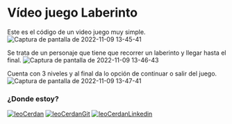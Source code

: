 # Vídeo juego Laberinto
Este es el código de un video juego muy simple. 
![Captura de pantalla de 2022-11-09 13-45-41](https://user-images.githubusercontent.com/113713109/200834413-35888fab-a564-485d-b06a-4c0d76d9ab35.jpg)

Se trata de un personaje que tiene que recorrer un laberinto y llegar hasta el final.
![Captura de pantalla de 2022-11-09 13-46-43](https://user-images.githubusercontent.com/113713109/200834477-555b0874-7275-461a-8c6f-322f58556484.jpg)


Cuenta con 3 niveles y al final da lo opción de continuar o salir del juego.
![Captura de pantalla de 2022-11-09 13-47-41](https://user-images.githubusercontent.com/113713109/200834489-3f5a883d-a279-4e93-ae9a-b9b0a208651e.jpg)


### ¿Donde estoy?
[![leoCerdan](https://user-images.githubusercontent.com/113713109/200838071-64163dde-f2f1-441a-a104-6db987d471cc.jpg)](https://leo-cerdan.com.es)
[![leoCerdanGit](https://user-images.githubusercontent.com/113713109/200837764-2e9e76d6-91d8-4b97-9a83-c72145af3d34.jpg)](https://github.com/leo-cerdan)
[![leoCerdanLinkedin](https://user-images.githubusercontent.com/113713109/200837919-a8461448-f7cd-49f3-a1fa-b827524785de.jpg)](https://www.linkedin.com/in/leocerdan/)

